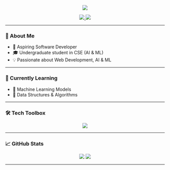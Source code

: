 <!-- Header with Soft Sky Theme -->
<p align="center">
  <img src="https://capsule-render.vercel.app/api?type=soft&color=gradient&text=SaiKeerthi%20-%20Web%20Developer%20%F0%9F%8C%9E&height=120&fontColor=ffffff&fontSize=28&animation=fadeIn" />
</p>


<p align="center">
  <a href="mailto:kalakotakeerthy@gmail.com">
    <img src="https://img.shields.io/badge/GMAIL-D14836?style=for-the-badge&logo=gmail&logoColor=white" />
  </a>
  <a href="http://www.linkedin.com/in/keerthi-kalakota-a80327325">
    <img src="https://img.shields.io/badge/LINKEDIN-0077B5?style=for-the-badge&logo=linkedin&logoColor=white" />
  </a>
</p>



---

### 🐰 About Me

- 🌟 Aspiring Software Developer
- 🎓 Undergraduate student in CSE (AI & ML) 
- 💡 Passionate about Web Development, AI & ML

---

### 🎯 Currently Learning

- 🧪 Machine Learning Models
- 🧠 Data Structures & Algorithms


---

### 🛠️ Tech Toolbox

<div align="center">
  <img src="https://skillicons.dev/icons?i=c,cpp,java,html,css,react,mongodb,python,mysql,git,vscode" />
</div>

---

### 📈 GitHub Stats

<p align="center">
  <img src="https://github-readme-stats.vercel.app/api?username=Aazma11&show_icons=true&theme=tokyonight&hide_border=true" />
  <img src="https://github-readme-stats.vercel.app/api/top-langs/?username=Aazma11&layout=compact&theme=tokyonight&hide_border=true" />
</p>


---

